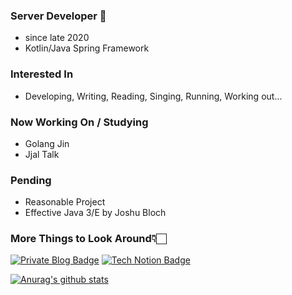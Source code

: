 
### Server Developer 👋
- since late 2020
- Kotlin/Java Spring Framework

### Interested In
- Developing, Writing, Reading, Singing, Running, Working out...

### Now Working On / Studying 
- Golang Jin
- Jjal Talk

### Pending
- Reasonable Project
- Effective Java 3/E by Joshu Bloch

### More Things to Look Around👇🏻
[![Private Blog Badge](http://img.shields.io/badge/-My%20Private%20Blog-black?style=flat-square&logo=git&link=https://velog.io/@ko-ing)](https://velog.io/@ko-ing)
[![Tech Notion Badge](http://img.shields.io/badge/-Development%20Study-black?style=flat-square&logo=notion&link=https://grizzled-saxophone-561.notion.site/Development-Study-15d76597f72648f8bcb035344f92d9ab)](https://ko-ing.notion.site/15d76597f72648f8bcb035344f92d9ab)

[![Anurag's github stats](https://github-readme-stats.vercel.app/api?username=ko-ing&show_icons=true&theme=gruvbox)](https://github.com/anuraghazra/github-readme-stats)
